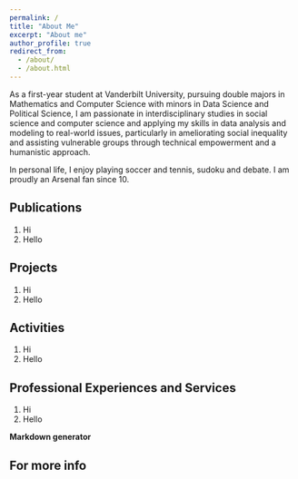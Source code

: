 ```yaml
---
permalink: /
title: "About Me"
excerpt: "About me"
author_profile: true
redirect_from: 
  - /about/
  - /about.html
---
```


As a first-year student at Vanderbilt University, pursuing double majors in Mathematics and Computer Science with minors in Data Science and Political Science, I am passionate in interdisciplinary studies in social science and computer science and applying my skills in data analysis and modeling to real-world issues, particularly in ameliorating social inequality and assisting vulnerable groups through technical empowerment and a humanistic approach. 

In personal life, I enjoy playing soccer and tennis, sudoku and debate. I am proudly an Arsenal fan since 10.



Publications
------
1. Hi
2. Hello



Projects
------
1. Hi
2. Hello

Activities
------
1. Hi
2. Hello

Professional Experiences and Services
------
1. Hi
2. Hello

**Markdown generator**


For more info
------
